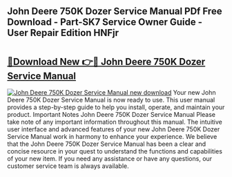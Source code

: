 ## John Deere 750K Dozer Service Manual PDf Free Download - Part-SK7 Service Owner Guide - User Repair Edition HNFjr

# <h2><a href="http://bc88102.oget.top/?id=John+Deere+750K+Dozer+Service+Manual">🔗Download New 👉🔴 John Deere 750K Dozer Service Manual</a></h2>

[![John Deere 750K Dozer Service Manual new download](https://i.imgur.com/5g1atiW.png)](http://bc88102.oget.top/?id=John+Deere+750K+Dozer+Service+Manual)
Your new John Deere 750K Dozer Service Manual is now ready to use. This user manual provides a step-by-step guide to help you install, operate, and maintain your product. Important Notes John Deere 750K Dozer Service Manual Please take note of any important information throughout this manual. The intuitive user interface and advanced features of your new John Deere 750K Dozer Service Manual work in harmony to enhance your experience. We believe that the John Deere 750K Dozer Service Manual has been a clear and concise resource in your quest to understand the functions and capabilities of your new item. If you need any assistance or have any questions, our customer service team is always available.
